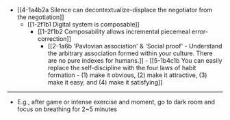 - [[4-1a4b2a Silence can decontextualize-displace the negotiator from the negotiation]]
  - [[1-2f1b1 Digital system is composable]]
    - [[1-2f1b2 Composability allows incremental piecemeal error-correction]]
      - [[2-1a6b 'Pavlovian association' & 'Social proof' - Understand the arbitrary association formed within your culture. There are no pure indexes for humans.]]
				- [[5-1b4c1b You can easily replace the self-discipline with the four laws of habit formation - (1) make it obvious, (2) make it attractive, (3) make it easy, and (4) make it satisfying]]
---
- E.g., after game or intense exercise and moment, go to dark room and focus on breathing for 2~5 minutes